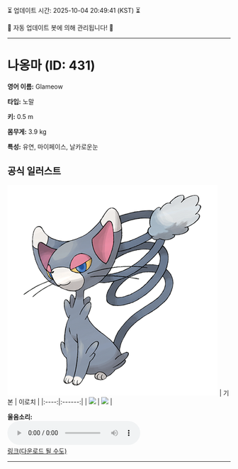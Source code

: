 
⏳ 업데이트 시간: 2025-10-04 20:49:41 (KST) ⏳

🤖 자동 업데이트 봇에 의해 관리됩니다! 🤖

---

# 나옹마 (ID: 431)
**영어 이름:** Glameow

**타입:** 노말

**키:** 0.5 m

**몸무게:** 3.9 kg

**특성:** 유연, 마이페이스, 날카로운눈

## 공식 일러스트
![](https://raw.githubusercontent.com/PokeAPI/sprites/master/sprites/pokemon/other/official-artwork/431.png)
| 기본 | 이로치 |
|:----:|:------:|
| <img src="http://play.pokemonshowdown.com/sprites/ani/glameow.gif" width="200"> | <img src="http://play.pokemonshowdown.com/sprites/ani-shiny/glameow.gif" width="200"> |

**울음소리:**<br><audio controls src="https://raw.githubusercontent.com/PokeAPI/cries/main/cries/pokemon/latest/431.ogg"></audio><br> [링크(다운로드 될 수도)](https://raw.githubusercontent.com/PokeAPI/cries/main/cries/pokemon/latest/431.ogg)


---
